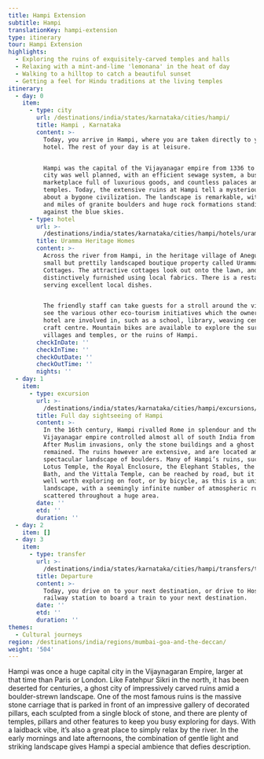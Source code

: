 ```yaml
---
title: Hampi Extension
subtitle: Hampi
translationKey: hampi-extension
type: itinerary
tour: Hampi Extension
highlights:
  - Exploring the ruins of exquisitely-carved temples and halls
  - Relaxing with a mint-and-lime 'lemonana' in the heat of day
  - Walking to a hilltop to catch a beautiful sunset
  - Getting a feel for Hindu traditions at the living temples
itinerary:
  - day: 0
    item:
      - type: city
        url: /destinations/india/states/karnataka/cities/hampi/
        title: Hampi , Karnataka
        content: >-
          Today, you arrive in Hampi, where you are taken directly to your
          hotel. The rest of your day is at leisure.


          Hampi was the capital of the Vijayanagar empire from 1336 to 1565. The
          city was well planned, with an efficient sewage system, a bustling
          marketplace full of luxurious goods, and countless palaces and
          temples. Today, the extensive ruins at Hampi tell a mysterious story
          about a bygone civilization. The landscape is remarkable, with miles
          and miles of granite boulders and huge rock formations standing
          against the blue skies.
      - type: hotel
        url: >-
          /destinations/india/states/karnataka/cities/hampi/hotels/uramma-heritage-homes/
        title: Uramma Heritage Homes
        content: >-
          Across the river from Hampi, in the heritage village of Anegundi, is a
          small but prettily landscaped boutique property called Uramma
          Cottages. The attractive cottages look out onto the lawn, and are
          distinctively furnished using local fabrics. There is a restaurant
          serving excellent local dishes.


          The friendly staff can take guests for a stroll around the village to
          see the various other eco-tourism initiatives which the owners of the
          hotel are involved in, such as a school, library, weaving centre, and
          craft centre. Mountain bikes are available to explore the surrounding
          villages and temples, or the ruins of Hampi.
        checkInDate: ''
        checkInTime: ''
        checkOutDate: ''
        checkOutTime: ''
        nights: ''
  - day: 1
    item:
      - type: excursion
        url: >-
          /destinations/india/states/karnataka/cities/hampi/excursions/full-day-sightseeing-of-hampi/
        title: Full day sightseeing of Hampi
        content: >-
          In the 16th century, Hampi rivalled Rome in splendour and the
          Vijayanagar empire controlled almost all of south India from here.
          After Muslim invasions, only the stone buildings and a ghost city
          remained. The ruins however are extensive, and are located amongst a
          spectacular landscape of boulders. Many of Hampi’s ruins, such as the
          Lotus Temple, the Royal Enclosure, the Elephant Stables, the Queen’s
          Bath, and the Vittala Temple, can be reached by road, but it is also
          well worth exploring on foot, or by bicycle, as this is a unique
          landscape, with a seemingly infinite number of atmospheric ruins
          scattered throughout a huge area.
        date: ''
        etd: ''
        duration: ''
  - day: 2
    item: []
  - day: 3
    item:
      - type: transfer
        url: >-
          /destinations/india/states/karnataka/cities/hampi/transfers/transfer-from-hampi-hotel-to-hospet-railway-station/
        title: Departure
        content: >-
          Today, you drive on to your next destination, or drive to Hospet
          railway station to board a train to your next destination.
        date: ''
        etd: ''
        duration: ''
themes:
  - Cultural journeys
region: /destinations/india/regions/mumbai-goa-and-the-deccan/
weight: '504'
---
```

Hampi was once a huge capital city in the Vijaynagaran Empire, larger at that time than Paris or London. Like Fatehpur Sikri in the north, it has been deserted for centuries, a ghost city of impressively carved ruins amid a boulder-strewn landscape. One of the most famous ruins is the massive stone carriage that is parked in front of an impressive gallery of decorated pillars, each sculpted from a single block of stone, and there are plenty of temples, pillars and other features to keep you busy exploring for days. With a laidback vibe, it’s also a great place to simply relax by the river. In the early mornings and late afternoons, the combination of gentle light and striking landscape gives Hampi a special ambience that defies description.
